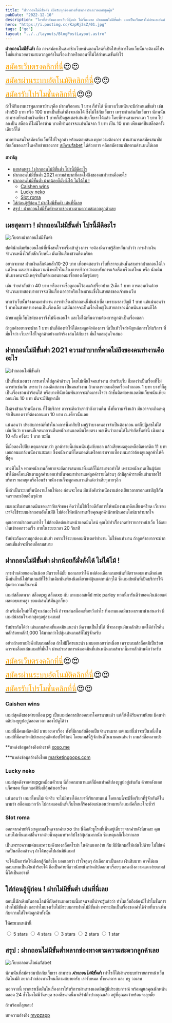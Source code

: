 ```yaml
---
title: "ฝากถอนไม่มีขั้นต่ำ เปิดรับทุกช่องทางทั้งธนาคารและวอเลทสุดคุ้ม"
pubDate: "2022-12-10"
description: "ใครที่กำลังมองหาเว็บที่คุ้มค่า ไม่เรื่องมาก ฝากถอนไม่มีขั้นต่ำ และเป็นเว็บตรงไม่ผ่านเอเย่นต์ มีโปรโมชั่นที่คุ้มค่า มีเกมเล่นเยอะ ต้องที่นี่"
hero: "https://i.postimg.cc/KzpRj3sZ/01.jpg"
tags: ["go"]
layout: "../../layouts/BlogPostLayout.astro"
---
```





**ฝากถอนไม่มีขั้นต่ำ** คือ การสมัครเป็นสมาชิกเว็บพนันออนไลน์ที่เปิดให้บริการโดยเว็บนั้นจะต้องมีโปรโมชั่นอำนวยความสะดวกลูกค้าในเรื่องฝากหรือถอนที่ไม่ได้กำหนดขั้นต่ำไว้ 

<font size= "5">[<span style="color:orange">สมัครเว็บตรงคลิกที่นี่</span>](https://nazavip.com/26174/t41626o2r59456244323y2m2l464p4)😍😍</font>

<font size= "5">[<span style="color:orange">สมัครผ่านระบบอัตโนมัติคลิกที่นี่</span>](https://nazavip.com/26174/t41626o2r59456244323y2m2l464p4)😍😍</font>

<font size= "5">[<span style="color:orange">สมัครรับโปรโมชั่นคลิกที่นี</span>่](https://nazavip.com/26174/t41626o2r59456244323y2m2l464p4)😍😍</font>

ถ้าให้ทีมงานเราพูดภาษาบ้านๆคือ ฝากหรือถอน 1 บาท ก็ทำได้ ซึ่งบางเว็บพนันจะมีกำหนดขั้นต่ำ เช่น ฝาก50 บาท หรือ 100 บาทเป็นขั้นต่ำถึงจะเล่นได้ ซึ่งไม่ใช่กับเว็บเรา เพราะถ้าเล่นกับเว็บเรา นักพนันสามารถที่จะฝากเงินเพียง 1 บาทก็เปิดยูสเซอร์เล่นกับเว็บเราได้แล้ว โดยที่ท่านสามารถเอา 1 บาท ไปลองปั่น สล็อต ก็ไม่มีใครห้าม บางทีท่านอาจจะแปรผันจาก 1 บาท เป็น 10 บาท เพียงแค่ปั่นสล็อตครั้งเดียวก็ได้


หากท่านสนใจสมัครกับเว็บที่ใส่ใจลูกค้า พร้อมตอบสนองทุกความต้องการ ท่านสามารถสมัครสมาชิกกับเว็บของเราในเครือข่ายของการ [สมัครufabet](registerufabet) ได้ด้วยการ คลิกสมัครสมาชิกตามด้านบนได้เลย

#### สารบัญ
- [เผยสุดพาว ! ฝากถอนไม่มีขั้นต่ำ โปรนี้มีดีอะไร ](#เผยสุดพาว--ฝากถอนไม่มีขั้นต่ำ-โปรนี้มีดีอะไร-)
- [ฝากถอนไม่มีขั้นต่ำ 2021 ความลำบากที่คาดไม่ถึงของคนทำงานคืออะไร ](#ฝากถอนไม่มีขั้นต่ำ-2021-ความลำบากที่คาดไม่ถึงของคนทำงานคืออะไร-)
- [ฝากถอนไม่มีขั้นต่ำ ฝากน้อยก็มั่งคั่งได้ ไม่ได้โม้ ! ](#ฝากถอนไม่มีขั้นต่ำ-ฝากน้อยก็มั่งคั่งได้-ไม่ได้โม้--)
  - [Caishen wins ](#caishen-wins-)
  - [Lucky neko ](#lucky-neko-)
  - [Slot roma ](#slot-roma-)
- [ใส่ก่อนอู้ฟู่ก่อน ! ฝากไม่มีขั้นต่ำ  เล่นที่นี่เลย](#ใส่ก่อนอู้ฟู่ก่อน--ฝากไม่มีขั้นต่ำ--เล่นที่นี่เลย)
- [สรุป : ฝากถอนไม่มีขั้นต่ำหลากช่องทางตามความสะดวกลูกค้าเลย](#สรุป--ฝากถอนไม่มีขั้นต่ำหลากช่องทางตามความสะดวกลูกค้าเลย)


## เผยสุดพาว ! ฝากถอนไม่มีขั้นต่ำ โปรนี้มีดีอะไร <a name="01"></a>




![เว็บตรงฝากถอนไม่มีขั้นต่ำ](https://i.postimg.cc/g2brxW46/02.jpg)

ปกตินักเดิมพันออนไลน์ที่เพิ่งสนใจจะเริ่มเข้าสู่วงการ จะต้องมีความรู้สึกหวั่นกลัวว่า การฝากเงินจำนวนหนึ่งไว้กับสักเว็บหนึ่ง มันเป็นเรื่องชวนตึงเครียด

อยากจะเทส ฝากเงินเล็กน้อยสัก10-20 บาท เพื่อทดสอบว่า เว็บที่เราจะเล่นนั้นสามารถฝากถอนได้ไวแค่ไหน และประเมินความพึงพอใจในเรื่องการบริการว่าตอบรับการแจ้งเรื่องเร็วแค่ไหน หรือ นักเดิมพันบางคนจะมีเหตุจำเป็นต้องถอนยอดมาซื้อของเล็กๆน้อยๆ

เช่น จ่ายค่ากับข้าว 40 บาท  หรืออาจะซื้อลูกอมไว้อมแก้เปรี้ยวปาก 2เม็ด 1 บาท การถอนเงินด้วยจำนวนบาทสองบาทอาจจะเป็นเรื่องเอาฮาหรือเรื่องชวนเซ็งในสายตาของเจ้าของเว็บ

หากว่าเว็บนั้นจ้างคนมาทำงาน การทำเรื่องฝากถอนนี้มันน่าเบื่อ เพราะมาลงบัญชี 1 บาท  แต่แน่นอนว่า 1 บาทในสายตาบางคนเป็นเรื่องเล็ก แต่มันอาจจะเป็นเรื่องใหญ่ในสายตาของนักพนันบางคนก็ได้

ด้วยเหตุนี้เว็บไซต์ของเราจึงไม่นิ่งนอนใจ และไม่ได้เห็นความต้องการลูกค้าเป็นเรื่องตลก

ถ้าลูกค้าอยากจะฝาก 1 บาท มันก็ต้องทำให้ได้ตามลูกค้าต้องการ นี่เป็นหัวใจสำคัญหลักการให้บริการ ที่มั่นใจว่า เว็บเราใส่ใจลูกค้าอย่างแท้จริง เล่นได้กับเรา มั่นใจและอุ่นใจเสมอ

##  ฝากถอนไม่มีขั้นต่ำ 2021 ความลำบากที่คาดไม่ถึงของคนทำงานคืออะไร <a name="02"></a>

![ฝากถอนไม่มีขั้นต่ำ](https://i.postimg.cc/KzpRj3sZ/01.jpg)

เป็นที่แน่นอนว่า การเอาใจใส่ลูกค้าล้วนๆ โดยไม่เห็นใจคนทำงาน สำหรับเว็บ ก็มองว่าเป็นเรื่องที่ไม่ควรทำเช่นกัน เพราะว่า ลองคิดสภาพ เป็นคนทำงาน ถ้ามาลงรายละเอียดเรื่องฝากถอน 1 บาท บางทีก็ดูเป็นเรื่องชวนหัวร้อนได้   หรือบางทีนักเดิมพันอาจจะเกิดเกรงใจว่า ถ้าชั้นติดต่อหาแอดมินเว็บพนันเพียงถอนเงิน 10 บาท มันจะมีปัญหามั้ย

ฝั่งตรงข้ามเจ้าพนักงาน ที่ให้บริการ อาจจะคิดว่าเรากำลังกวนตีน ทั้งที่ความจริงแล้ว มันอาจจะเกิดเหตุจำเป็นของเราที่ต้องถอนเอา 10 บาท ณ.เดี๋่ยวนั้นเลย

แน่นอนว่า ประสบการณ์ที่ทำในวงการนี้มาสิบปี ผมรู้ว่าบางคนอาจจำเป็นต้องถอน แต่ก็ปฏิเสธไม่ได้เช่นกันว่า บางคนก็เจตนากวนตีนพนักงานแอดมินโดยตรง พอเห็นว่าถอนได้ไม่จำกัดขั้นต่ำนี่ เมิงถอน 10 ครั้ง ครั้งละ 1 บาท ซะงั้น

ซึ่เมื่อลองไปสืบเหตุผลจะพบว่า ลูกค้ารายนี้เล่นพนันทุ่มกับบอล แล้วเสียหมดตูดเหลือติดเครดิต 11 บาท เลยถอนแกล้งพนักงานซะเลย ซึ่งพนักงานที่โดนกดดันหรืออบรมจากเบื้องบนมาว่าต้องดูแลลูกค้าให้ดีที่สุด

บางทีในใจ พวกพนักงานก็อยากจะตัดการสนทนาทิ้งแต่ก็ไม่สามารถทำได้ เพราะพนักงานเป็นผู้น้อย ทำได้แค่โอนเงินตามลูกค้าบอกเท่านั้นพอมาทำงานแต่ลูกค้ารายนี้ล้วนๆ ถ้ามีลูกค้ารายอื่นเข้ามาขอใช้บริการ พอหยุดหรือโอนช้า พนักงานก็จะถูกคนกวนตีนต่อว่าเสียๆหายๆอีก

 

ซึ่งถ้าเป็นระบบที่พนักงานโอนให้เอง ก่อนจะโอน มันบังคับว่าพนักงานต้องเสียเวลากรอกเลขบัญชีกับจดรายละเอียดอื่นๆด้วย


ผมและทีมงานแอดมินของเรากับเจ้าของ คิดว่าไม่ใช่เรื่องดีกับการให้พนักงานมาดีลเสี่ยงเครียด เว็บของเราจึงใช้ระบบฝากถอนอัตโนมัติ ไม่ต้องให้พนักงานหรือคุณลุกค้านักพนันออนไลน์มาลำบากใจ

คุณอยากฝากถอนเท่าไร ไม่ต้องติดต่อผ่านหน้าแอดมินไลน์  คุณไปทำเรีื่องกดทำรายการหน้าเว็บ ได้เลย เงินเข้าออกรวดเร็ว ภายในระยะเวลา 20 วินาที

รับประกันความถูกต้องแม่นยำ เพราะใช้ระบบคอมพิวเตอร์ทำงาน ไม่ใช่คนทำงาน ถ้าลูกค้าอยากจะฝากถอนขั้นต่ำจะกี่รอบก็ตามสบาย

## ฝากถอนไม่มีขั้นต่ำ ฝากน้อยก็มั่งคั่งได้ ไม่ได้โม้ ! <a name="03"></a>




การฝากด้วยยอดเงินน้อย มันรวยได้มั้ย บอกเลยว่าได้ แต่ต้องเลือกเกมพนันที่อัตราตอบแทนดีหน่อย ซึ่งมันก็หนีไม่พ้นเกมส์ที่ใช้เงินเดิมพันเพียงนิดเดียวแต่ลุ้นแตกหนักๆได้ ซึ่งเกมส์พนันที่เปิดบริการให้คุ้มค่าความเสี่ยงจะมี

เกมส์สล็อตพวก  สล็อตpg สล็อตxo กับ แทงบอลสเต็ป mix parley พวกนี้การันตีว่ายอดเงินน้อยแต่ผลตอบแทนสูง ขอแค่เล่นให้มันถูกก็พอ

สำหรับมือใหม่ที่ไม่รู้จะเล่นอะไรดี ถ้าจะเล่นสล็อตเพื่อหวังกำไร  ทีมงานแอดมินของเรามานำเสนอว่า มีเกมส์น่าสนใจมากสุดๆอยู่สามเกมส์

รับประกันได้ว่า เล่นเกมส์ตามที่แอดมินแนะนำ มีความเป็นไปได้ ที่จะลงทุนเงินหลักสิบ แต่ได้กำไรคืนหลักร้อยหลัก1,000 ได้มากกว่าไปสุ่มเล่นเกมส์ที่ไม่รู้จักครับ

อย่างถ้าอยากมั่งคั่งกับเกมสล็อต ถ้าไม่มีใครแนะนำ ผมบอกเลยวา่เหนื่อย เพราะเกมส์สล็อตมีเป็นร้อย ควรจะเลือกเล่นเกมส์ที่มั่นใจ ผ่านประสบการณ์แอดมินที่เล่นพนันเกมส์พวกนี้มาหลักล้านดีกว่าครับ

<font size= "5">[<span style="color:orange">สมัครเว็บตรงคลิกที่นี่</span>](https://nazavip.com/26174/t41626o2r59456244323y2m2l464p4)😍😍</font>

<font size= "5">[<span style="color:orange">สมัครผ่านระบบอัตโนมัติคลิกที่นี่</span>](https://nazavip.com/26174/t41626o2r59456244323y2m2l464p4)😍😍</font>

<font size= "5">[<span style="color:orange">สมัครรับโปรโมชั่นคลิกที่นี</span>่](https://nazavip.com/26174/t41626o2r59456244323y2m2l464p4)😍😍</font>

### Caishen wins <a name="04"></a>



เกมส์สุดดังของค่ายสล็อต pg เป็นเกมส์คลาสสิกออกมาโคตรนานแล้ว แต่ก็ยังได้รับความนิยม มีคนทำคลิปลงยูทูปอยู่ตลอดเวลา ลองไปดูได้ว่า

เกมส์นี้มีคนผลิตคลิป มาเยอะเอาเรื่อง ทั้งที่มีเกมส์สล็อตเป็นจำนวนมาก แต่เกมส์นี้น่าจะเป็นหนึ่งในเกมส์ที่มีคนทำคลิปเยอะสุดติดท้อปไฟว์แน่  โดยเกมส์นี้รู้จักกันดีในนามคนเล่นว่า เกมส์สล็อตอาแปะ

**แหล่งข้อมูลอ้างอิงต่างชาติ [xoso.me](https://xoso.mobi/)

***แหล่งข้อมูลอ้างอิงไทย [marketingoops.com](https://www.marketingoops.com/)

### Lucky neko <a name="05"></a>

เกมส์สุดดังจากค่ายpgเหมือนตัวบน นี่ก็ออกมานานแต่ก็มีคนทำคลิปลงยูทูปอยู่เช่นกัน ด้วยพลังแตกแจ็คพอต ที่แตกแค่ทีนึงก็คุ้มค่าเอาเรื่อง

แน่นอนว่า เกมส์ไหนไม่เจ๋งจริง จะไม่มีทางได้ฉายาที่เรียกขานแน่ โดยเกมนี้จะมีชื่อเรียกที่รู้จักกันดีในนามว่า สล็อตแมวกวัก ไปถามแอดมินที่เว็บไหนก็ร้องอ๋อแน่นอนว่าหมายถึงเกมลัคกี้เนะโกะชัวร์

### Slot roma <a name="06"></a>

ออกจากค่ายพีจี มาดูเกมส์โหดจากค่าย xo บ้าง  นี่คือตัวชูโรงที่เห็นอยู่เดี่ยวๆจากค่ายดังนี่แหละ คุณแทบไม่เห็นเกมส์อื่นจากค่ายนี้หลุดมาทำคลิปโชว์ผุ้เล่นมากนัก ซึ่งเหตุผลก็เไม่ยากเลย

เป็นเพราะความเด่นและความดังของสล็อตโรม่า ในด้านแตกง่าย กับ มีมินิเกมส์ให้เล่นไปด้วย ไม่ใช่แค่กดปั่นสล็อตล้วนๆ ถ้าได้หลุดไปเล่นมินิเกมส์ 


จะได้เปิดการ์ดให้เลือกสู้กับสิงโต บอกเลยว่า เร้าใจสุดๆ ถ้าเลือกมาเป็นดาบ เงินสิบบาท อาจได้ผลตอบแทนเป็นเงินห้าร้อยได้ ถือเป็นค่ายที่ชาวนักพนันทำคลิปออกมาเรื่อยๆ แสดงถึงความแตกง่ายเกมส์นี้ได้เป็นอย่างดี

## ใส่ก่อนอู้ฟู่ก่อน ! ฝากไม่มีขั้นต่ำ  เล่นที่นี่เลย

ตอนนี้นักเดิมพันออนไลน์ที่เปิดอ่านบทความนี้มาจนจบก็น่าจะรู้แล้วว่า ทำไมเว็บถึงต้องมีโปรโมชั่นการ ฝากไม่มีขั้นต่ำ และทำไมบางเว็บไม่มีระบบการฝากไม่มีขั้นต่ำ เพราะมันเป็นเรื่องของค่าใช้จ่ายที่บวกเพิ่มกับความใส่ใจต่อลูกค้าทั้งนั้น




ให้คะแนนหน้านี้
<html>

<head>
  <meta charset="UTF-8">
  <link rel="stylesheet" type="text/css" href="style.css">
  <title>Star rating using pure CSS</title>
</head>

<body>
  <div class="rate">
    <input type="radio" id="star5" name="rate" value="5" />
    <label for="star5" title="text">5 stars</label>
    <input type="radio" id="star4" name="rate" value="4" />
    <label for="star4" title="text">4 stars</label>
    <input type="radio" id="star3" name="rate" value="3" />
    <label for="star3" title="text">3 stars</label>
    <input type="radio" id="star2" name="rate" value="2" />
    <label for="star2" title="text">2 stars</label>
    <input type="radio" id="star1" name="rate" value="1" />
    <label for="star1" title="text">1 star</label>
  </div>
</body>

## สรุป : ฝากถอนไม่มีขั้นต่ำหลากช่องทางตามความสะดวกลูกค้าเลย

![เว็บบอลออนไลน์ufabet](https://i.postimg.cc/Hn5cNsBd/03.jpg)

นักพนันที่สมัครสมาชิกกับเว็บเรา สามารถ ***ฝากถอนไม่มีขั้นต่ำ*** เท่าไรก็ได้ผ่านระบบทำรายการหน้าเว็บอัตโนมัติ อยากฝากช่องทางไหนก็ตามสบายครับ เรารับหมด ทั้งธนาคาร และ ทรู วอเลท 

นอกจากนี้ พวกเราเชื่อมั่นในเรื่องการให้บริการผ่านทางแอดมินผู้มีประสบการณ์ พร้อมดูแลคุณนักพนันตลอด 24 ชั่วโมงไม่มีวันหยุด ของดีขนาดนี้มาเสิร์ฟถึงปากคุณแล้ว อยู่ที่คุณละว่าพร้อมจะลุยมั้ย

ถ้าพร้อมก็ลุยเลย!


บทความอ้างอิง [mvpzapp](https://mvpzapp.com/)